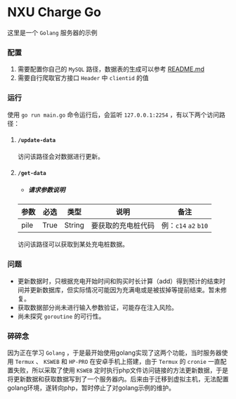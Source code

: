 # NXU Charge Go

这里是一个 `Golang` 服务器的示例

### 配置

1. 需要配置你自己的 `MySQL` 路径，数据表的生成可以参考 [README.md](../php/README.md#准备---prephp)
2. 需要自行爬取官方接口 `Header` 中 `clientid` 的值

### 运行

使用 `go run main.go` 命令运行后，会监听 `127.0.0.1:2254` ，有以下两个访问路径：

1. #### `/update-data`

    访问该路径会对数据进行更新。

2. #### `/get-data`

    * ##### 请求参数说明
    
    | 参数 |  必选 |  类型  |        说明      |          备注         |
    | ---- | ---- | ------ | ---------------- | -------------------- |
    | pile | True | String | 要获取的充电桩代码 | 例：`c14` `a2` `b10` |

    访问该路径可以获取到某处充电桩数据。

### 问题

* 更新数据时，只根据充电开始时间和购买时长计算（add）得到预计的结束时间并更新数据库，但实际情况可能因为充满电或是被拔掉等提前结束。暂未修复。
* 获取数据部分尚未进行输入参数验证，可能存在注入风险。
* 尚未探究 `goroutine` 的可行性。

### 碎碎念

因为正在学习 `Golang` ，于是最开始使用golang实现了这两个功能，当时服务器使用 `Termux` 、 `KSWEB` 和 `HP-PRO` 在安卓手机上搭建，由于 `Termux` 的 `cronie` 一直配置失败，所以采取了使用 `KSWEB` 定时执行php文件访问链接的方法更新数据，于是将更新数据和获取数据写到了一个服务器内。后来由于迁移到虚拟主机，无法配置golang环境，遂转向php，暂时停止了对golang示例的维护。